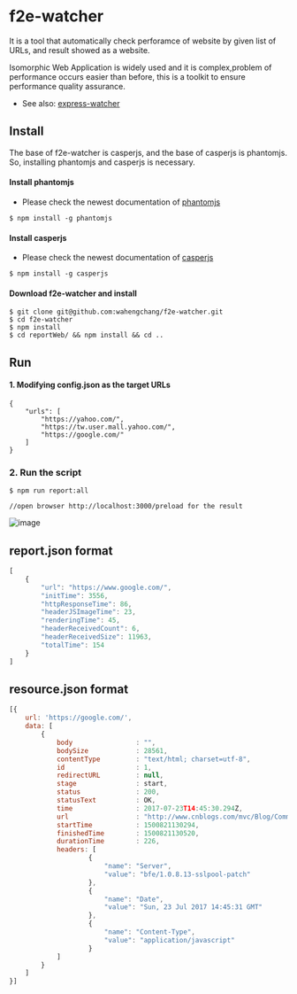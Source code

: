 # f2e-watcher
It is a tool that automatically check perforamce of website by given list of URLs, and result showed as a website.

Isomorphic Web Application is widely used and it is complex,problem of  performance occurs easier than before, this is a toolkit to ensure performance quality assurance.

 - See also: [express-watcher](https://www.npmjs.com/package/express-watcher)

## Install
The base of f2e-watcher is casperjs, and the base of casperjs is phantomjs. So, installing phantomjs and casperjs is necessary. 

#### Install phantomjs
 - Please check the newest documentation of [phantomjs](http://phantomjs.org/)
 ```
 $ npm install -g phantomjs
 ```

#### Install casperjs
 - Please check the newest documentation of [casperjs](http://casperjs.org/)
 ```
 $ npm install -g casperjs
 ```

#### Download f2e-watcher and install
```
$ git clone git@github.com:wahengchang/f2e-watcher.git
$ cd f2e-watcher
$ npm install
$ cd reportWeb/ && npm install && cd ..
```

## Run

#### 1. Modifying config.json as the target URLs
```
{
    "urls": [
        "https://yahoo.com/",
        "https://tw.user.mall.yahoo.com/",
        "https://google.com/"
    ]
}
```

### 2. Run the script
```
$ npm run report:all

//open browser http://localhost:3000/preload for the result
```
![image](https://user-images.githubusercontent.com/5538753/28765563-ff6b49b2-75fd-11e7-884e-1efd6a6a1ef3.png)


## report.json format
```js
[
    {
        "url": "https://www.google.com/",
        "initTime": 3556,
        "httpResponseTime": 86,
        "headerJSImageTime": 23,
        "renderingTime": 45,
        "headerReceivedCount": 6,
        "headerReceivedSize": 11963,
        "totalTime": 154
    }
]
```

## resource.json format
```js
[{
    url: 'https://google.com/', 
    data: [
        {
            body                : "",
            bodySize            : 28561,
            contentType         : "text/html; charset=utf-8",
            id                  : 1,
            redirectURL         : null,
            stage               : start,
            status              : 200,
            statusText          : OK,
            time                : 2017-07-23T14:45:30.294Z,
            url                 : "http://www.cnblogs.com/mvc/Blog/CommentForm.aspx?postId=4214669&blogApp=xinzhyu&_=1500821142589",
            startTime           : 1500821130294,
            finishedTime        : 1500821130520,
            durationTime        : 226,
            headers: [
                    {
                        "name": "Server",
                        "value": "bfe/1.0.8.13-sslpool-patch"
                    },
                    {
                        "name": "Date",
                        "value": "Sun, 23 Jul 2017 14:45:31 GMT"
                    },
                    {
                        "name": "Content-Type",
                        "value": "application/javascript"
                    }
            ]
        }
    ]
}]
```
